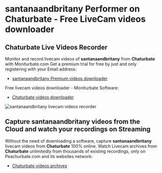 # santanaandbritany Performer on Chaturbate - Free LiveCam videos downloader

## Chaturbate Live Videos Recorder

Monitor and record livecam videos of **santanaandbritany** from **Chaturbate** with Moniturbate.com
Get a premium trial for free by just and only registering with your Email address:
* [santanaandbritany Premium videos downloader](https://moniturbate.com/request-demo-licence-key.html)

Free livecam videos downloader - Moniturbate Software:
* [Chaturbate videos downloader](https://moniturbate.com/moniturbate-download-software.html)

![santanaandbritany livecam videos recorder](https://peachurnet.com/templates/moniturbate-software.png)


## Capture santanaandbritany videos from the Cloud and watch your recordings on Streaming

Without the need of downloading a software, capture **santanaandbritany** livecam videos from **Chaturbate** 100% online.
Watch Livecam archives from **Chaturbate** unlimitedly from thousands of existing recordings, only on Peachurbate.com and its websites network:
* [Chaturbate videos archives](https://peachurnet.com/)